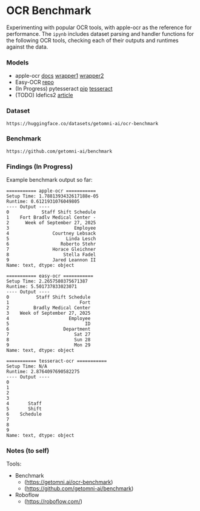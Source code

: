 # OCR Benchmark
Experimenting with popular OCR tools, with apple-ocr as the reference for performance. The `ipynb` includes dataset parsing and handler functions for the following OCR tools, checking each of their outputs and runtimes against the data.

### Models
- apple-ocr [docs](https://developer.apple.com/documentation/vision/) [wrapper1](https://github.com/louisbrulenaudet/apple-ocr/tree/main) [wrapper2](https://github.com/straussmaximilian/ocrmac/tree/main)
- Easy-OCR [repo](https://github.com/JaidedAI/EasyOCR)
- (In Progress) pytesseract [pip](https://pypi.org/project/pytesseract/) [tesseract](https://github.com/tesseract-ocr/tesseract)
- (TODO) Idefics2 [article](https://huggingface.co/blog/idefics2)


### Dataset
```
https://huggingface.co/datasets/getomni-ai/ocr-benchmark
```

### Benchmark
```
https://github.com/getomni-ai/benchmark
```

### Findings (In Progress)
Example benchmark output so far:
```
=========== apple-ocr ===========
Setup Time: 1.7881393432617188e-05
Runtime: 0.6121931076049805
---- Output ----
0            Staff Shift Schedule
1    Fort Bradlv Medical Center -
2      Week of September 27, 2025
3                        Employee
4                Courtney Lebsack
5                     Linda Lesch
6                   Roberto Stehr
7                Horace Gleichner
8                    Stella Fadel
9                Jared Leannon II
Name: text, dtype: object

=========== easy-ocr ===========
Setup Time: 2.2657580375671387
Runtime: 5.501737833023071
---- Output ----
0          Staff Shift Schedule
1                          Fort
2         Bradly Medical Center
3    Week of September 27, 2025
4                      Employee
5                            ID
6                    Department
7                        Sat 27
8                        Sun 28
9                        Mon 29
Name: text, dtype: object

=========== tesseract-ocr ===========
Setup Time: N/A
Runtime: 2.8764097690582275
---- Output ----
0            
1            
2            
3            
4       Staff
5       Shift
6    Schedule
7            
8            
9            
Name: text, dtype: object
```

### Notes (to self)
Tools:
- Benchmark
    - (https://getomni.ai/ocr-benchmark)
    - (https://github.com/getomni-ai/benchmark)
- Roboflow
    - (https://roboflow.com/)